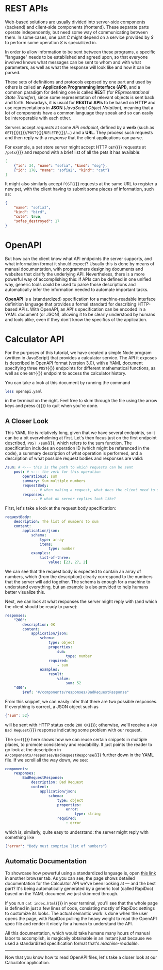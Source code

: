 # REST APIs

Web-based solutions are usually divided into server-side components (backend)
and client-side components (frontend). These separate parts operate
independently, but need some way of communicating between them. In some cases,
one part *C* might depend on a service provided by *S* to perform some operation
*S* is specialized in.

In order to allow information to be sent between these programs, a specific
"language" needs to be established and agreed upon, so that everyone involved
knows what messages can be sent to whom and with what parameters, as well as
what the response will look like and how it can be parsed.

These sets of definitions and protocols exposed by one part and used by others
is called an **Application Programming Interface (API)**, and a common paradigm
for defining one is called **REST** (for *REpresentational State Transfer*),
since some representation of relevant objects is sent back and forth. Nowadays,
it is usual for **RESTful APIs** to be based on **HTTP** and use representations
in **JSON** (*JavaScript Object Notation*), meaning that a lot of components
have a common language they speak and so can easily be interoperable with each
other.

Servers accept *requests* at some *API endpoint*, defined by a **verb** (such
as `GET`{{}}{{}}/`POST`{{}}/`DELETE`{{}}/...) and a **URL**. They process such
requests and then reply with a *response* that the client applications can
parse.

For example, a pet store server might accept HTTP `GET`{{}} requests at
`/pets`{{}} and respond with a brief list of all the pets it has available:

```json
[
    {"id": 34, "name": "sofia", "kind": "dog"},
    {"id": 178, "name": "sofia2", "kind": "cat"}
]
```

It might also similarly accept `POST`{{}} requests at the same URL to register a
new pet, with the client having to submit some pieces of information, such as:

```json
{
    "name": "sofia3",
    "kind": "bird",
    "cute": true,
    "sofas_destroyed": 17
}
```

# OpenAPI

But how can the client know what API endpoints the server supports, and what
information format it should expect? Usually this is done by means of manual
documentation, with programmers designing documents and websites that clarify
the underlying API. Nevertheless, there is a more powerful way of accomplishing
this: if APIs can be defined in one unified way, generic tools could be used to
parse those descriptions and automatically infer the information needed to
automate important tasks.

**OpenAPI** is a (standardized) specification for a machine-readable interface
definition language that provides a formal standard for describing HTTP-based
APIs. With OpenAPI, an API's specification can be encoded in a YAML document (or
JSON), allowing it to be clearly understood by humans and tools alike, even if
they don't know the specifics of the application.

# Calculator API

For the purposes of this tutorial, we have created a simple Node program
(written in JavaScript) that provides a calculator service. The API it exposes
is described in OpenAPI format (version 3.0), with a YAML document specifying
three `POST`{{}} endpoints for different mathematical functions, as well as one
`GET`{{}} endpoint to access the calculator history.

You can take a look at this document by running the command

```sh
less openapi.yaml
```

in the terminal on the right. Feel free to skim through the file using the arrow
keys and press `Q`{{}} to quit when you're done.

## A Closer Look

This YAML file is relatively long, given that we have several endpoints, so it
can be a bit overwhelming at first. Let's then focus just on the first endpoint
described, `POST /sum`{{}}, which refers to the sum function. The specification
includes an operation ID (which might be referenced in the code), a summary
description of what operation is performed, and a description of what possible
request bodies and responses are valid:

```yaml
/sum: # <--- this is the path to which requests can be sent
    post: # <--- the verb for this operation
        operationId: sum
        summary: Sum multiple numbers
        requestBody:
            ... # when making a request, what does the client need to send?
        responses:
            ... # what do server replies look like?
```

First, let's take a look at the request body specification:

```yaml
requestBody:
    description: The list of numbers to sum
    content:
        application/json:
            schema:
                type: array
                items:
                    type: number
            examples:
                list-of-three:
                    value: [23, 27, 2]
```

We can see that the request body is expected to contain an array of numbers,
which (from the description) clearly correspond to the numbers that the server
will add together. The schema is enough for a machine to understand everything,
but an example is also provided to help humans better visualize this.

Next, we can look at what responses the server might reply with (and which the
client should be ready to parse):

```yaml
responses:
    "200":
        description: OK
        content:
            application/json:
                schema:
                    type: object
                    properties:
                        sum:
                            type: number
                    required:
                        - sum
                examples:
                    result:
                        value:
                            sum: 52
    "400":
        $ref: "#/components/responses/BadRequestResponse"
```

From this snippet, we can easily infer that there are two possible responses. If
everything is correct, a JSON object such as
```json
{"sum": 52}
```
will be sent with HTTP status code `200 OK`{{}}; otherwise, we'll receive a
`400 Bad Request`{{}} response indicating some problem with our request.

The `$ref`{{}} here shows how we can reuse certain snippets in multiple places,
to promote consistency and readability. It just points the reader to go look at
the description in `#/components/responses/BadRequestResponse`{{}} further down
in the YAML file. If we scroll all the way down, we see:

```yaml
components:
    responses:
        BadRequestResponse:
            description: Bad Request
            content:
                application/json:
                    schema:
                        type: object
                        properties:
                            error:
                                type: string
                        required:
                            - error
```

which is, similarly, quite easy to understand: the server might reply with
something like
```json
{"error": "Body must comprise list of numbers"}
```

## Automatic Documentation

To showcase how powerful using a standardized language is, open
[this link]({{TRAFFIC_HOST1_3000}}) in another browser tab. As you can see,
the page shows detailed documentation for the Calculator API we've been looking
at — and the best part? It's being automatically generated by a generic tool
(called RapiDoc) based on the YAML document we just skimmed through.

If you run `cat index.html`{{}} in your terminal, you'll see that the whole page
is defined in just a few lines of code, consisting mostly of RapiDoc settings to
customize its looks. The actual semantic work is done when the user opens the
page, with RapiDoc pulling the heavy weight to read the OpenAPI spec file and
render it nicely for a human to understand the API.

All this documentation, which would take humans many hours of manual labor to
accomplish, is magically obtainable in an instant just because we used a
standardized specification format that's *machine-readable*.

<hr>

Now that you know how to read OpenAPI files, let's take a closer look at our
Calculator application.
